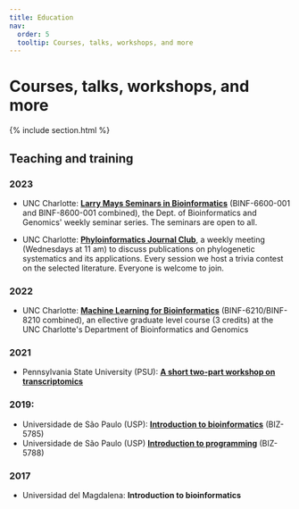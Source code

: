 ```yaml
---
title: Education
nav:
  order: 5
  tooltip: Courses, talks, workshops, and more
---
```


<!--Preamble-->

# <i class="fas fa-chalkboard-teacher"></i>Courses, talks, workshops, and more

<!--Courses-->

{% include section.html %}

## <i class="fas fa-school"></i>Teaching and training

### 2023

- UNC Charlotte: [**Larry Mays Seminars in Bioinformatics**](https://cci.charlotte.edu/departments/bioinformatics/seminars/) (BINF-6600-001 and BINF-8600-001 combined), the Dept. of Bioinformatics and Genomics' weekly seminar series. The seminars are open to all.

- UNC Charlotte: [**Phyloinformatics Journal Club**](https://www.notion.so/phyloinformatics/The-Phyloinformatics-Journal-Club-fd42a8b2ab9e409eb53b4fe728da24e4?pvs=4), a weekly meeting (Wednesdays at 11 am) to discuss publications on phylogenetic systematics and its applications. Every session we host a trivia contest on the selected literature. Everyone is welcome to join.

### 2022
- UNC Charlotte: [**Machine Learning for Bioinformatics**](https://gitlab.com/phyloinformatics/malebi22) (BINF-6210/BINF-8210 combined), an ellective graduate level course (3 credits) at the UNC Charlotte's Department of Bioinformatics and Genomics

### 2021
- Pennsylvania State University (PSU): [**A short two-part workshop on transcriptomics**](https://denisjacobmachado.wixsite.com/psu21)

### 2019:
- Universidade de São Paulo (USP): [**Introduction to bioinformatics**](https://denisjacobmachado.wixsite.com/1ntr02b101nf0) (BIZ-5785)
- Universidade de São Paulo (USP) [**Introduction to programming**](https://denisjacobmachado.wixsite.com/biz5788) (BIZ-5788)

### 2017
- Universidad del Magdalena: **Introduction to bioinformatics**
